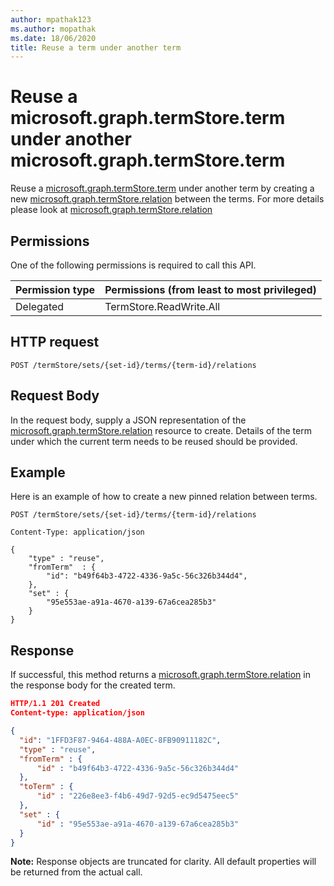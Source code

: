 ```yaml
---
author: mpathak123
ms.author: mopathak
ms.date: 18/06/2020
title: Reuse a term under another term
---
```

# Reuse a microsoft.graph.termStore.term  under another microsoft.graph.termStore.term

Reuse a [microsoft.graph.termStore.term] under another term by creating a new [microsoft.graph.termStore.relation] between the terms. For more details please look at [microsoft.graph.termStore.relation]

## Permissions

One of the following permissions is required to call this API. 

|Permission type      | Permissions (from least to most privileged)              |
|:--------------------|:---------------------------------------------------------|
|Delegated | TermStore.ReadWrite.All |


## HTTP request

```http
POST /termStore/sets/{set-id}/terms/{term-id}/relations
```
## Request Body
In the request body, supply a JSON representation of the [microsoft.graph.termStore.relation][] resource to create. Details of the term under which the current term needs to be reused should be provided.

## Example
Here is an example of how to create a new pinned relation between terms.

```http
POST /termStore/sets/{set-id}/terms/{term-id}/relations

Content-Type: application/json

{
    "type" : "reuse",
    "fromTerm"  : {
        "id": "b49f64b3-4722-4336-9a5c-56c326b344d4",
    },
    "set" : {
        "95e553ae-a91a-4670-a139-67a6cea285b3"
    }
}
```

## Response
If successful, this method returns a [microsoft.graph.termStore.relation][] in the response body for the created term.


```json
HTTP/1.1 201 Created
Content-type: application/json

{
  "id": "1FFD3F87-9464-488A-A0EC-8FB90911182C",
  "type" : "reuse",
  "fromTerm" : {
      "id" : "b49f64b3-4722-4336-9a5c-56c326b344d4"
  },
  "toTerm" : {
      "id" : "226e8ee3-f4b6-49d7-92d5-ec9d5475eec5"
  },
  "set" : {
      "id" : "95e553ae-a91a-4670-a139-67a6cea285b3"
  }
}
```
**Note:** Response objects are truncated for clarity.
All default properties will be returned from the actual call.

[microsoft.graph.termStore.set]: ../resources/termSet.md
[microsoft.graph.termStore.term]: ../resources/term.md
[microsoft.graph.termStore.relation]: ../resources/termRelation.md

<!--
{
  "type": "#page.annotation",
  "description": "Create a reused term entity in termStore",
  "keywords": "term,termStore",
  "section": "documentation",
  "tocPath": "termStore/Reused term",
  "suppressions": [
  ]
}
-->
